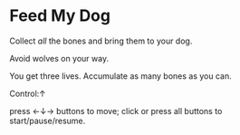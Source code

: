 # Feed My Dog

Collect *all* the bones and bring them to your dog.

Avoid wolves on your way.

You get three lives. Accumulate as many bones as you can.

Control:↑

   press ←↓→ buttons to move; click or press all buttons to start/pause/resume.
